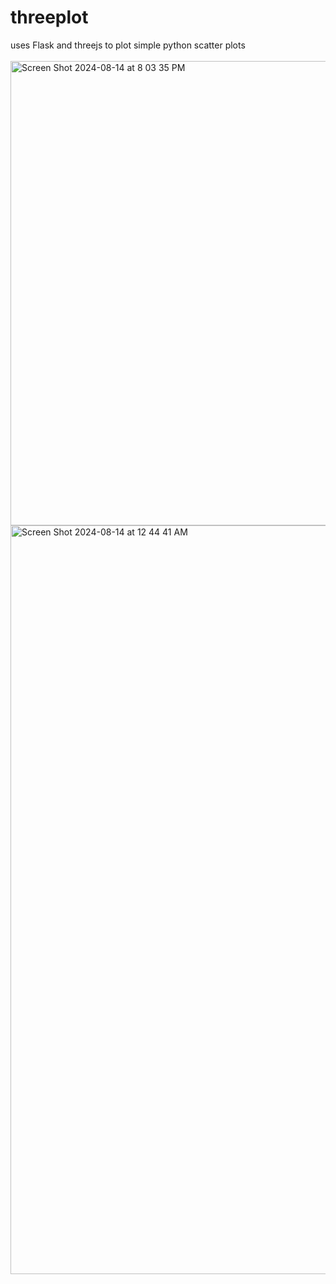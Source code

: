 # threeplot
uses Flask and threejs to plot simple python scatter plots
<br>
<br>
<img width="743" alt="Screen Shot 2024-08-14 at 8 03 35 PM" src="https://github.com/user-attachments/assets/2a72edf9-cd96-403d-880d-122e79800fe9">
<img width="1198" alt="Screen Shot 2024-08-14 at 12 44 41 AM" src="https://github.com/user-attachments/assets/ea9f2413-507c-4b2e-b138-c6039be21f97">
